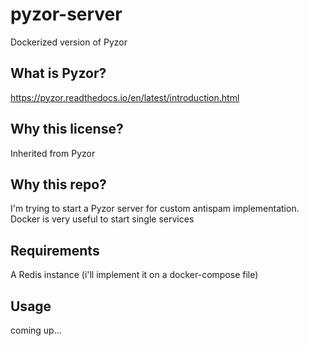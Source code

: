 # pyzor-server
Dockerized version of Pyzor

## What is Pyzor?
https://pyzor.readthedocs.io/en/latest/introduction.html

## Why this license?
Inherited from Pyzor

## Why this repo?
I'm trying to start a Pyzor server for custom antispam implementation. Docker is very useful to start single services

## Requirements
A Redis instance (i'll implement it on a docker-compose file)

## Usage
coming up...
